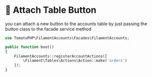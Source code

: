 # 🔘 Attach Table Button

you can attach a new button to the accounts table by just passing the button class to the facade service method

```php
use TomatoPHP\FilamentAccounts\Facades\FilamentAccounts;

public function boot()
{
    FilamentAccounts::registerAccountActions([
        \Filament\Tables\Actions\Action::make('orders')
    ]);
}
```
